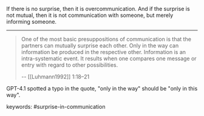 If there is no surprise, then it is overcommunication.
And if the surprise is not mutual, then it is not communication with someone, but merely informing someone.

---

> One of the most basic presuppositions of communication is that the partners can mutually surprise each other. Only in the way can information be produced in the respective other. Information is an intra-systematic event. It results when one compares one message or entry with regard to other possibilities.
>
> -- [[Luhmann1992]] 1:18–21

GPT-4.1 spotted a typo in the quote, "only in the way" should be "only in this way".

keywords: #surprise-in-communication